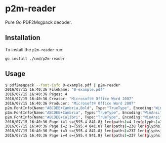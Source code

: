 p2m-reader
==========

Pure Go PDF2Msgpack decoder.


Installation
------------

To install the `p2m-reader` run:

    go install ./cmd/p2m-reader


Usage
-----

```sh
$ pdf2msgpack --font-info 0-example.pdf | p2m-reader
2016/07/15 16:40:36 FileName: "0-example.pdf"
2016/07/15 16:40:36 Pages: 4
2016/07/15 16:40:36 Creator: "Microsoft® Office Word 2007"
2016/07/15 16:40:36 Producer: "Microsoft® Office Word 2007"
p2m.FontInfo{Name:"ABCDEE+Cambria,Bold", Type:"TrueType", Encoding:"WinAnsi", Embedded:true, Subset:true, ToUnicode:false}
p2m.FontInfo{Name:"ABCDEE+Cambria", Type:"TrueType", Encoding:"WinAnsi", Embedded:true, Subset:true, ToUnicode:false}
p2m.FontInfo{Name:"ABCDEE+Calibri", Type:"TrueType", Encoding:"WinAnsi", Embedded:true, Subset:true, ToUnicode:false}
2016/07/15 16:40:36 Page i=1 s={595.4 841.8} len(paths)=4 len(glyphs)=34
2016/07/15 16:40:36 Page i=2 s={595.4 841.8} len(paths)=238 len(glyphs)=300
2016/07/15 16:40:36 Page i=3 s={595.4 841.8} len(paths)=237 len(glyphs)=301
2016/07/15 16:40:36 Page i=4 s={595.4 841.8} len(paths)=237 len(glyphs)=306
```

